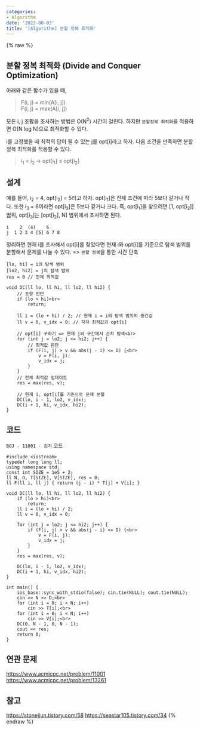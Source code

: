 ```yaml
---
categories:
- Algorithm
date: '2022-08-03'
title: '[Algorithm] 분할 정복 최적화'
---
```


{% raw %}
## 분할 정복 최적화 (Divide and Conquer Optimization)
아래와 같은 함수가 있을 때,
> F(i, j) = min(A[i, j])<br>
> F(i, j) = max(A[i, j])<br>

모든 i, j 조합을 조사하는 방법은 O(N<sup>2</sup>) 시간이 걸린다. 하지만 `분할정복 최적화`을 적용하면 O(N log N)으로 최적화할 수 있다.

i를 고정했을 때 최적의 답이 될 수 있는 j를 opt[i]라고 하자. 다음 조건을 만족하면 분할정복 최적화를 적용할 수 있다.
> i<sub>1</sub> < i<sub>2</sub> → opt[i<sub>1</sub>] ≤ opt[i<sub>2</sub>]<br>

## 설계
예를 들어, i<sub>2</sub> = 4, opt[i<sub>2</sub>] = 5라고 하자. opt[i<sub>1</sub>]은 전제 조건에 따라 5보다 같거나 작다. 또한 i<sub>3</sub> = 6이라면 opt[i<sub>3</sub>]은 5보다 같거나 크다. 즉, opt[i<sub>1</sub>]을 찾으려면 [1, opt[i<sub>2</sub>]] 범위, opt[i<sub>3</sub>]는 [opt[i<sub>2</sub>], N] 범위에서 조사하면 된다.<br>
```
i    2  (4)    6
j  1 2 3 4 [5] 6 7 8
```
정리하면 현재 i를 조사해서 opt[i]를 찾았다면 현재 i와 opt[i]를 기준으로 탐색 범위를 분할해서 문제를 나눌 수 있다. => `분할 정복`을 통한 시간 단축<br>

```
[lo, hi] = i의 탐색 범위
[lo2, hi2] = j의 탐색 범위
res = 0 // 전체 최적값

void DC(ll lo, ll hi, ll lo2, ll hi2) {
	// 초항 판단
	if (lo > hi)<br>
		return;

	ll i = (lo + hi) / 2; // 현재 i = i의 탐색 범위의 중간값
	ll v = 0, v_idx = 0; // 각각 최적값과 opt[i]

	// opt[i] 구하기 => 현재 j의 구간에서 순차 탐색<br>
	for (int j = lo2; j <= hi2; j++) {
		// 최적값 판단
		if (F(i, j) > v && abs(j - i) <= D) {<br>
			v = F(i, j);
			v_idx = j;
		}
	}
	// 전체 최적값 업데이트
	res = max(res, v);

	// 현재 i, opt[i]를 기준으로 문제 분할
	DC(lo, i - 1, lo2, v_idx);
	DC(i + 1, hi, v_idx, hi2);
}
```

## 코드
`BOJ - 11001 - 김치` 코드
```
#include <iostream>
typedef long long ll;
using namespace std;
const int SIZE = 1e5 + 2;
ll N, D, T[SIZE], V[SIZE], res = 0;
ll F(ll i, ll j) { return (j - i) * T[j] + V[i]; }

void DC(ll lo, ll hi, ll lo2, ll hi2) {
	if (lo > hi)<br>
		return;
	ll i = (lo + hi) / 2;
	ll v = 0, v_idx = 0;

	for (int j = lo2; j <= hi2; j++) {
		if (F(i, j) > v && abs(j - i) <= D) {<br>
			v = F(i, j);
			v_idx = j;
		}
	}
	res = max(res, v);

	DC(lo, i - 1, lo2, v_idx);
	DC(i + 1, hi, v_idx, hi2);
}

int main() {
	ios_base::sync_with_stdio(false); cin.tie(NULL); cout.tie(NULL);
	cin >> N >> D;<br>
	for (int i = 0; i < N; i++)
		cin >> T[i];<br>
	for (int i = 0; i < N; i++)
		cin >> V[i];<br>
	DC(0, N - 1, 0, N - 1);
	cout << res;
	return 0;
}
```

## 연관 문제
https://www.acmicpc.net/problem/11001
https://www.acmicpc.net/problem/13261

## 참고
https://stonejjun.tistory.com/58
https://seastar105.tistory.com/34
{% endraw %}
